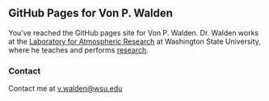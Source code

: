 ## GitHub Pages for Von P. Walden

You've reached the GitHub pages site for Von P. Walden. Dr. Walden works at the [Laboratory for Atmospheric Research](http://lar.wsu.edu) at Washington State University, where he teaches and performs [research](https://labs.wsu.edu/lar-sensing/).

### Contact

Contact me at [v.walden@wsu.edu](mailto://v.walden@wsu.edu)
